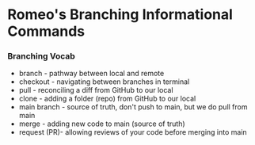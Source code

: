 # Romeo's Branching Informational Commands

### Branching Vocab
- branch - pathway between local and remote 
- checkout - navigating between branches in terminal
- pull - reconciling a diff from GitHub to our local
- clone - adding a folder (repo) from GitHub to our local
- main branch - source of truth, don't push to main, but we do pull from main
- merge - adding new code to main (source of truth)
- request (PR)- allowing reviews of your code before merging into main